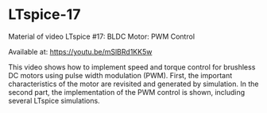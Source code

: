 # LTspice-17

Material of video LTspice #17: BLDC Motor: PWM Control

Available at: https://youtu.be/mSlBRd1KK5w

This video shows how to implement speed and torque control for brushless DC motors using pulse width modulation (PWM). First, the important characteristics of the motor are revisited and generated by simulation. In the second part, the implementation of the PWM control is shown, including several LTspice simulations.
